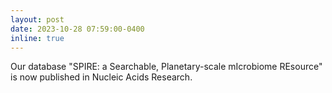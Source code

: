 ```yaml
---
layout: post
date: 2023-10-28 07:59:00-0400
inline: true
---
```


Our database "SPIRE: a Searchable, Planetary-scale mIcrobiome REsource" is now published in Nucleic Acids Research.
